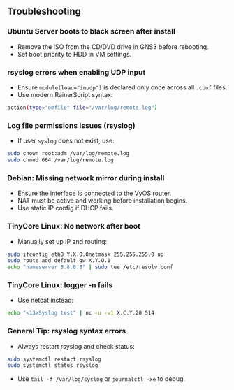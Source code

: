 ## Troubleshooting

### Ubuntu Server boots to black screen after install
- Remove the ISO from the CD/DVD drive in GNS3 before rebooting.
- Set boot priority to HDD in VM settings.

### rsyslog errors when enabling UDP input
- Ensure `module(load="imudp")` is declared only once across all `.conf` files.
- Use modern RainerScript syntax:
```bash
action(type="omfile" file="/var/log/remote.log")
```

### Log file permissions issues (rsyslog)
- If user `syslog` does not exist, use:
```bash
sudo chown root:adm /var/log/remote.log
sudo chmod 664 /var/log/remote.log
```

### Debian: Missing network mirror during install
- Ensure the interface is connected to the VyOS router.
- NAT must be active and working before installation begins.
- Use static IP config if DHCP fails.

### TinyCore Linux: No network after boot
- Manually set up IP and routing:
```bash
sudo ifconfig eth0 Y.X.0.0netmask 255.255.255.0 up
sudo route add default gw X.Y.O.1
echo "nameserver 8.8.8.8" | sudo tee /etc/resolv.conf
```

### TinyCore Linux: logger -n fails
- Use netcat instead:
```bash
echo "<13>Syslog test" | nc -u -w1 X.C.Y.20 514
```

### General Tip: rsyslog syntax errors
- Always restart rsyslog and check status:
```bash
sudo systemctl restart rsyslog
sudo systemctl status rsyslog
```
- Use `tail -f /var/log/syslog` or `journalctl -xe` to debug.

